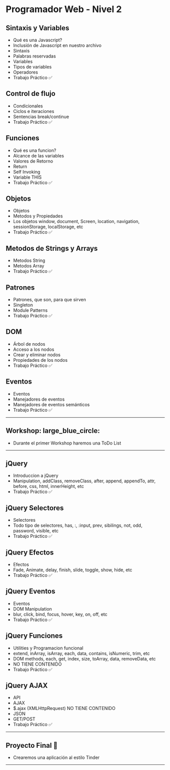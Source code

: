 # Programador Web - Nivel 2

## Sintaxis y Variables

- Qué es una Javascript?
- Inclusión de Javascript en nuestro archivo
- Sintaxis
- Palabras reservadas
- Variables
- Tipos de variables
- Operadores
- Trabajo Práctico :white_check_mark:

## Control de flujo

- Condicionales
- Ciclos e iteraciones
- Sentencias break/continue
- Trabajo Práctico :white_check_mark:

## Funciones

- Qué es una funcion?
- Alcance de las variables
- Valores de Retorno
- Return
- Self Invoking
- Variable THIS
- Trabajo Práctico :white_check_mark:

## Objetos

- Objetos
- Metodos y Propiedades
- Los objetos window, document, Screen, location, navigation, sessionStorage, localStorage, etc
- Trabajo Práctico :white_check_mark:

## Metodos de Strings y Arrays

- Metodos String
- Metodos Array
- Trabajo Práctico :white_check_mark:

## Patrones

- Patrones, que son, para que sirven
- Singleton
- Module Patterns
- Trabajo Práctico :white_check_mark:

## DOM

- Árbol de nodos
- Acceso a los nodos
- Crear y eliminar nodos
- Propiedades de los nodos
- Trabajo Práctico :white_check_mark:

## Eventos

- Eventos
- Manejadores de eventos
- Manejadores de eventos semánticos
- Trabajo Práctico :white_check_mark:

-----------

## Workshop: large_blue_circle:
- Durante el primer Workshop haremos una ToDo List

------------

## jQuery

- Introduccion a jQuery
- Manipulation, addClass, removeClass, after, append, appendTo, attr, before, css, html, innerHeight, etc
- Trabajo Práctico :white_check_mark:

## jQuery Selectores

- Selectores
- Todo tipo de selectores, has, :, :input, prev, sibilings, not, odd, password, visible, etc
- Trabajo Práctico :white_check_mark:

## jQuery Efectos

- Efectos
- Fade, Animate, delay, finish, slide, toggle, show, hide, etc
- Trabajo Práctico :white_check_mark:

## jQuery Eventos

- Eventos
- DOM Manipulation
- blur, click, bind, focus, hover, key, on, off, etc
- Trabajo Práctico :white_check_mark:

## jQuery Funciones

- Utilities y Programacion funcional
- extend, inArray, isArray, each, data, contains, isNumeric, trim, etc
- DOM methods, each, get, index, size, toArray, data, removeData, etc
- NO TIENE CONTENIDO
- Trabajo Práctico :white_check_mark:

## jQuery AJAX

- API
- AJAX
- $.ajax (XMLHttpRequest) NO TIENE CONTENIDO
- JSON
- GET/POST
- Trabajo Práctico :white_check_mark:

------------

## Proyecto Final :checkered_flag:

- Crearemos una aplicación al estilo Tinder

------------


